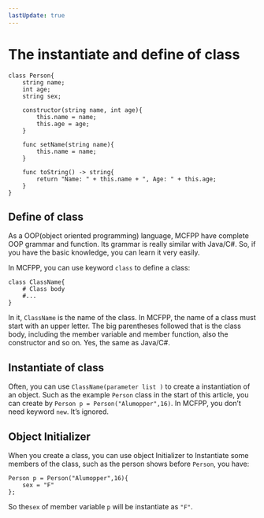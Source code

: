 ```yaml
---
lastUpdate: true
---
```


# The instantiate and define of class

```mcfpp
class Person{
    string name;
    int age;
    string sex;
    
    constructor(string name, int age){
        this.name = name;
        this.age = age;
    }

    func setName(string name){
        this.name = name;
    }

    func toString() -> string{
        return "Name: " + this.name + ", Age: " + this.age;
    }
}
```


## Define of class

As a OOP(object oriented programming) language, MCFPP have complete OOP grammar and function. Its grammar is really similar with Java/C#. So, if you have the basic knowledge, you can learn it very easily.

In MCFPP, you can use keyword `class` to define a class:

```mcfpp
class ClassName{
    # Class body
    #...
}
```

In it, `ClassName` is the name of the class. In MCFPP, the name of a class must start with an upper letter. The big parentheses followed that is the class body, including the member variable and member function, also the constructor and so on. Yes, the same as Java/C#.

## Instantiate of class 

Often, you can use `ClassName(parameter list )` to create a instantiation of an object. Such as the example `Person` class in the start of this article, you can create by `Person p = Person("Alumopper",16)`. In MCFPP, you don’t need keyword `new`. It’s ignored.

## Object Initializer <Badge type="tip" text="Future feature" />

When you create a class, you can use object Initializer to Instantiate some members of the class, such as the person shows before `Person`, you have:

```mcfpp
Person p = Person("Alumopper",16){
    sex = "F"
};
```

So the`sex` of member variable `p` will be instantiate as `"F"`.

